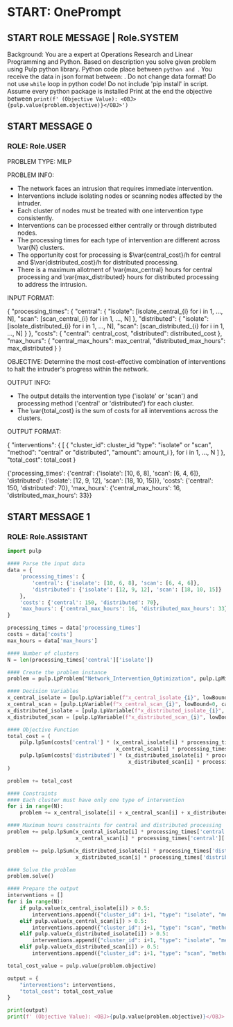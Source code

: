 # START: OnePrompt 
## START ROLE MESSAGE | Role.SYSTEM 
Background: You are a expert at Operations Research and Linear Programming and Python. Based on description you solve given problem using Pulp python library. Python code place between ```python and ```. You receive the data in json format between: <DATA></DATA>. Do not change data format! Do not use `while` loop in python code! Do not include 'pip install' in script. Assume every python package is installed Print at the end the objective between <OBJ></OBJ> `print(f' (Objective Value): <OBJ>{pulp.value(problem.objective)}</OBJ>')`  
## START MESSAGE 0 
### ROLE: Role.USER
<DESCRIPTION>
PROBLEM TYPE: MILP

PROBLEM INFO:

- The network faces an intrusion that requires immediate intervention.
- Interventions include isolating nodes or scanning nodes affected by the intruder.
- Each cluster of nodes must be treated with one intervention type consistently.
- Interventions can be processed either centrally or through distributed nodes.
- The processing times for each type of intervention are different across \var{N} clusters.
- The opportunity cost for processing is $\var{central_cost}/h for central and $\var{distributed_cost}/h for distributed processing.
- There is a maximum allotment of \var{max_central} hours for central processing and \var{max_distributed} hours for distributed processing to address the intrusion.

INPUT FORMAT: 

{
    "processing_times": {
        "central": {
            "isolate": [isolate_central_{i} for i in 1, ..., N],
            "scan": [scan_central_{i} for i in 1, ..., N]
        },
        "distributed": {
            "isolate": [isolate_distributed_{i} for i in 1, ..., N],
            "scan": [scan_distributed_{i} for i in 1, ..., N]
        }
    },
    "costs": {
        "central": central_cost,
        "distributed": distributed_cost
    },
    "max_hours": {
        "central_max_hours": max_central,
        "distributed_max_hours": max_distributed
    }
}

OBJECTIVE: Determine the most cost-effective combination of interventions to halt the intruder's progress within the network.

OUTPUT INFO:

- The output details the intervention type ('isolate' or 'scan') and processing method ('central' or 'distributed') for each cluster.
- The \var{total_cost} is the sum of costs for all interventions across the clusters.

OUTPUT FORMAT:

{
    "interventions": {
        [
            {
            "cluster_id": cluster_id
            "type": "isolate" or "scan",
            "method": "central" or "distributed",
            "amount": amount_i
            },
            for i in 1, ..., N
        ]
    },
    "total_cost": total_cost
}





</DESCRIPTION>
<DATA>
{'processing_times': {'central': {'isolate': [10, 6, 8], 'scan': [6, 4, 6]}, 'distributed': {'isolate': [12, 9, 12], 'scan': [18, 10, 15]}}, 'costs': {'central': 150, 'distributed': 70}, 'max_hours': {'central_max_hours': 16, 'distributed_max_hours': 33}}</DATA>


## START MESSAGE 1 
### ROLE: Role.ASSISTANT
```python
import pulp

#### Parse the input data
data = {
    'processing_times': {
        'central': {'isolate': [10, 6, 8], 'scan': [6, 4, 6]},
        'distributed': {'isolate': [12, 9, 12], 'scan': [18, 10, 15]}
    },
    'costs': {'central': 150, 'distributed': 70},
    'max_hours': {'central_max_hours': 16, 'distributed_max_hours': 33}
}

processing_times = data['processing_times']
costs = data['costs']
max_hours = data['max_hours']

#### Number of clusters
N = len(processing_times['central']['isolate'])

#### Create the problem instance
problem = pulp.LpProblem("Network_Intervention_Optimization", pulp.LpMinimize)

#### Decision Variables
x_central_isolate = [pulp.LpVariable(f"x_central_isolate_{i}", lowBound=0, cat='Continuous') for i in range(N)]
x_central_scan = [pulp.LpVariable(f"x_central_scan_{i}", lowBound=0, cat='Continuous') for i in range(N)]
x_distributed_isolate = [pulp.LpVariable(f"x_distributed_isolate_{i}", lowBound=0, cat='Continuous') for i in range(N)]
x_distributed_scan = [pulp.LpVariable(f"x_distributed_scan_{i}", lowBound=0, cat='Continuous') for i in range(N)]

#### Objective Function
total_cost = (
    pulp.lpSum(costs['central'] * (x_central_isolate[i] * processing_times['central']['isolate'][i] +
                                   x_central_scan[i] * processing_times['central']['scan'][i]) for i in range(N)) +
    pulp.lpSum(costs['distributed'] * (x_distributed_isolate[i] * processing_times['distributed']['isolate'][i] +
                                       x_distributed_scan[i] * processing_times['distributed']['scan'][i]) for i in range(N))
)

problem += total_cost

#### Constraints
#### Each cluster must have only one type of intervention
for i in range(N):
    problem += x_central_isolate[i] + x_central_scan[i] + x_distributed_isolate[i] + x_distributed_scan[i] == 1

#### Maximum hours constraints for central and distributed processing
problem += pulp.lpSum(x_central_isolate[i] * processing_times['central']['isolate'][i] +
                      x_central_scan[i] * processing_times['central']['scan'][i] for i in range(N)) <= max_hours['central_max_hours']

problem += pulp.lpSum(x_distributed_isolate[i] * processing_times['distributed']['isolate'][i] +
                      x_distributed_scan[i] * processing_times['distributed']['scan'][i] for i in range(N)) <= max_hours['distributed_max_hours']

#### Solve the problem
problem.solve()

#### Prepare the output
interventions = []
for i in range(N):
    if pulp.value(x_central_isolate[i]) > 0.5:
        interventions.append({"cluster_id": i+1, "type": "isolate", "method": "central", "amount": pulp.value(x_central_isolate[i])})
    elif pulp.value(x_central_scan[i]) > 0.5:
        interventions.append({"cluster_id": i+1, "type": "scan", "method": "central", "amount": pulp.value(x_central_scan[i])})
    elif pulp.value(x_distributed_isolate[i]) > 0.5:
        interventions.append({"cluster_id": i+1, "type": "isolate", "method": "distributed", "amount": pulp.value(x_distributed_isolate[i])})
    elif pulp.value(x_distributed_scan[i]) > 0.5:
        interventions.append({"cluster_id": i+1, "type": "scan", "method": "distributed", "amount": pulp.value(x_distributed_scan[i])})

total_cost_value = pulp.value(problem.objective)

output = {
    "interventions": interventions,
    "total_cost": total_cost_value
}

print(output)
print(f' (Objective Value): <OBJ>{pulp.value(problem.objective)}</OBJ>')
```

